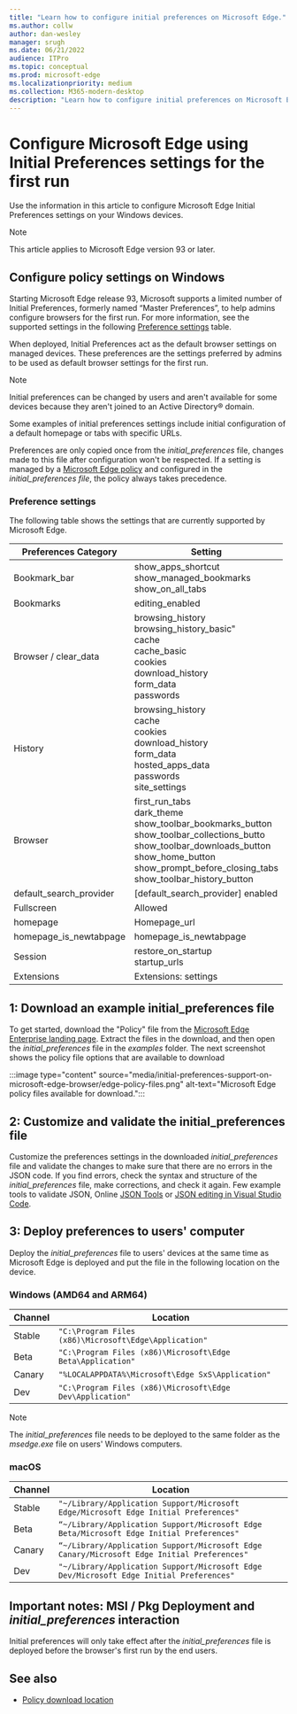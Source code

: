 ```yaml
---
title: "Learn how to configure initial preferences on Microsoft Edge."
ms.author: collw
author: dan-wesley
manager: srugh
ms.date: 06/21/2022
audience: ITPro
ms.topic: conceptual
ms.prod: microsoft-edge
ms.localizationpriority: medium
ms.collection: M365-modern-desktop
description: "Learn how to configure initial preferences on Microsoft Edge."
---
```


# Configure Microsoft Edge using Initial Preferences settings for the first run

Use the information in this article to configure Microsoft Edge Initial Preferences settings on your Windows devices.

> [!Note]
> This article applies to Microsoft Edge version 93 or later.

## Configure policy settings on Windows

Starting Microsoft Edge release 93, Microsoft supports a limited number of Initial Preferences, formerly named “Master Preferences”, to help admins configure browsers for the first run. For more information, see the supported settings in the following [Preference settings](#preference-settings) table.

When deployed, Initial Preferences act as the default browser settings on managed devices. These preferences are the settings preferred by admins to be used as default browser settings for the first run.

> [!NOTE]
> Initial preferences can be changed by users and aren't available for some devices because they aren't joined to an Active Directory® domain.

Some examples of initial preferences settings include initial configuration of a default homepage or tabs with specific URLs.

Preferences are only copied once from the *initial_preferences* file, changes made to this file after configuration won't be respected. If a setting is managed by a [Microsoft Edge policy](/deployedge/microsoft-edge-policies) and configured in the *initial_preferences file*, the policy always takes precedence.

### Preference settings

The following table shows the settings that are currently supported by Microsoft Edge.

| Preferences Category | Setting |
| - | - |
| Bookmark_bar | show_apps_shortcut<br>show_managed_bookmarks<br>show_on_all_tabs |
| Bookmarks | editing_enabled |
| Browser / clear_data | browsing_history<br>browsing_history_basic"<br>cache<br>cache_basic<br>cookies<br>download_history<br>form_data<br>passwords |
| History | browsing_history<br>cache<br>cookies<br>download_history<br>form_data<br>hosted_apps_data<br>passwords<br>site_settings |
| Browser | first_run_tabs<br>dark_theme<br>show_toolbar_bookmarks_button<br>show_toolbar_collections_butto<br>show_toolbar_downloads_button<br>show_home_button<br>show_prompt_before_closing_tabs<br>show_toolbar_history_button |
| default_search_provider | [default_search_provider] enabled |
| Fullscreen | Allowed |
| homepage | Homepage_url |
| homepage_is_newtabpage | homepage_is_newtabpage |
| Session | restore_on_startup<br>startup_urls |
| Extensions | Extensions: settings |

## 1: Download an example initial_preferences file

To get started, download the "Policy" file from the [Microsoft Edge Enterprise landing page](https://www.microsoft.com/edge/business/download). Extract the files in the download, and then open the *initial_preferences* file in the *examples* folder. The next screenshot shows the policy file options that are available to download

:::image type="content" source="media/initial-preferences-support-on-microsoft-edge-browser/edge-policy-files.png" alt-text="Microsoft Edge policy files available for download.":::

## 2: Customize and validate the initial_preferences file

Customize the preferences settings in the downloaded *initial_preferences* file and validate the changes to make sure that there are no errors in the JSON code. If you find errors, check the syntax and structure of the *initial_preferences* file, make corrections, and check it again. Few example tools to validate JSON, Online [JSON Tools](https://jsonformatter.org/) or [JSON editing in Visual Studio Code](https://code.visualstudio.com/docs/languages/json).

## 3: Deploy preferences to users' computer

Deploy the *initial_preferences* file to users' devices at the same time as Microsoft Edge is deployed and put the file in the following location on the device.

### Windows (AMD64 and ARM64)

| Channel | Location |
| - | - |
| Stable | `"C:\Program Files (x86)\Microsoft\Edge\Application"` |
| Beta | `"C:\Program Files (x86)\Microsoft\Edge Beta\Application"` |
|Canary | `"%LOCALAPPDATA%\Microsoft\Edge SxS\Application"` |
| Dev | `"C:\Program Files (x86)\Microsoft\Edge Dev\Application"` |

> [!NOTE]
> The *initial_preferences* file needs to be deployed to the same folder as the *msedge.exe* file on users' Windows computers.  

### macOS

| Channel | Location |
| - | - |
| Stable | `"~/Library/Application Support/Microsoft Edge/Microsoft Edge Initial Preferences"` |
| Beta | `“~/Library/Application Support/Microsoft Edge Beta/Microsoft Edge Initial Preferences"` |
| Canary | `“~/Library/Application Support/Microsoft Edge Canary/Microsoft Edge Initial Preferences"` |
| Dev | `"~/Library/Application Support/Microsoft Edge Dev/Microsoft Edge Initial Preferences"` |

## Important notes: MSI / Pkg Deployment and *initial_preferences* interaction

Initial preferences will only take effect after the *initial_preferences* file is deployed before the browser's first run by the end users.  

## See also

- [Policy download location](https://www.microsoft.com/edge/business/download)
